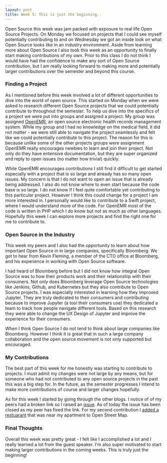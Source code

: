 ```yaml
---
layout: post
title: Week 5: This is just the beginning..
---
```


Open Source this week was jam packed with exposure to real life Open Source Projects. On Monday we focused on projects that I could see myself potentially contributing to and on Wednesday we got an inside look on what Open Source looks like in an industry environment. Aside from learning more about Open Source I also took this week as an opportunity to finally start making contributions of my own. Prior to this class I do not think I would have had the confidence to make any sort of Open Source contribution, but I am really looking forward to making more and potentially larger contributions over the semester and beyond this course. 

### Finding a Project
As I mentioned before this week involved a lot of different opportunities to dive into the world of open source. This started on Monday when we were asked to research different Open Source projects that we could potentially contribute to throughout the semester. To help us dive into the specifics of a project we were put into groups and assigned a project. My group was assigned [OpenEMR](https://www.open-emr.org/), an open source electronic health records management system. While my group and I had no knowledge on the medical field, it did not matter - we were still able to navigate the project seamlessly and felt like we could potentially contribute to this project. The reason for this is because unlike some of the other projects groups were assignment OpenEMR really encourages newbies to learn and join their project. Not only do they have entensive documentation, but they are super organized and reply to open issues (no matter how trivial) quickly. 

While OpenEMR encourages contributions I still find it difficult to get started especially with a project that is so large and already has so many open issues. My concern is that I do not want to open an issue that is already being addressed. I also do not know where to even start because the code base is so large. I do not know if I feel quite comfortable yet contributing to this particular project. However I think this could change for a project I am more interested in. I personally would like to contribute to a Swift project, where I would understand more of the code. For OpenEMR most of the code is written in PHP which I do know but not as much as other languages. Hopefully this week I can explore more projects and find the right one for me to contribute to. 


### Open Source in the Industry 
This week my peers and I also had the opportunity to learn about how important Open Source in in large companies, specifically Bloomberg. We got to hear from Kevin Fleming, a member of the CTO office at Bloomberg, and his experience in working with Open Source software. 

I had heard of Bloomberg before but I did not know how integral Open Source was to how their products work and their relationship with their consumers. Not only does Bloomberg leverage Open Source technologies like Jenkins, Github, and Kubernetes but they also contribute to Open Source projects. I was especially interested in learning how they improved Jupyter. They are truly dedicated to their consumers and contributing because to improve Jupyter (a tool their consumers use) they dedicated a team to track how people navigate different tools. Based on this research they were able to change the UX Design of Jupyter and improve the experience for their consumers. 

When I think Open Source I do not tend to think about large companies like Bloomberg. However I think it is great that in such a large company collaboration and the open source movement is not only supported but encouraged. 

### My Contributions
The best part of this week for me honestly was starting to contribute to projects. I must admit my changes were not large by any means, but for someone who had not contributed to any open source projects in the past this was a big step for. In the future, as the semester progresses I intend to make more contributions of course and larger changes hopefully. 

As for this week I started by going through the other blogs. I notice of of my peers had a broken link so I raised an [issue](https://github.com/nyu-ossd-s20/evading1998-weekly/issues/2). As of today the issue has been closed as my peer has fixed the link. For my second contribution I [added a restuarant](https://www.openstreetmap.org/changeset/81649733) that was near my apartment to Open Street Map. 


### Final Thoughts
Overall this week was pretty great - I felt like I accomplished a lot and I really learned a lot from the guest speaker. I'm also super motivated to start making larger contributions in the coming weeks. This is truly just the beginning!
